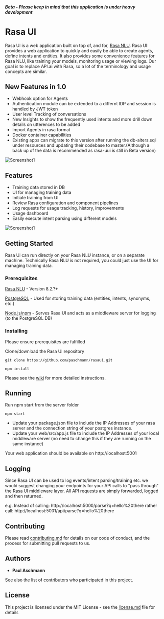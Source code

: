##### Beta - Please keep in mind that this application is under heavy development

# Rasa UI

Rasa UI is a web application built on top of, and for, [Rasa NLU](https://github.com/RasaHQ/rasa_nlu). Rasa UI provides a web application to quickly and easily be able to create agents, define intents and entities. It also provides some convenience features for Rasa NLU, like training your models, monitoring usage or viewing logs. Our goal is to replace API.ai with Rasa, so a lot of the terminology and usage concepts are similar.

## New Features in 1.0
- Webhook option for Agents
- Authentication module can be extended to a differnt IDP and session is handled by JWT token
- User level Tracking of conversations
- New Insights to show the frequently used intents and more drill down details on utterences to be added
- Import Agents in rasa format
- Docker container capabilities
- Existing apps can migrate to this version after running the db-alters.sql under resources and updating their codebase to master.(Although a back up of the data is recommended as rasa-uui is still in Beta version)

![Screenshot1](https://github.com/paschmann/rasa-ui/blob/1.0/resources/insights.png)


## Features
- Training data stored in DB
- UI for managing training data
- Initiate training from UI
- Review Rasa configuration and component pipelines
- Log requests for usage tracking, history, improvements
- Usage dashboard
- Easily execute intent parsing using different models

![Screenshot1](https://github.com/paschmann/rasaui/blob/master/resources/rasa_ui_1.png)

## Getting Started

Rasa UI can run directly on your Rasa NLU instance, or on a separate machine. Technically Rasa NLU is not required, you could just use the UI for managing training data.


### Prerequisites

[Rasa NLU](https://github.com/golastmile/rasa_nlu) - Version 8.2.?+

[PostgreSQL](https://www.postgresql.org/) - Used for storing training data (entities, intents, synonyms, etc.)

[Node.js/npm](https://nodejs.org/en/) - Serves Rasa UI and acts as a middleware server for logging (to the PostgreSQL DB)


### Installing

Please ensure prerequisites are fulfilled

Clone/download the Rasa UI repository

```
git clone https://github.com/paschmann/rasaui.git

npm install
```

Please see the [wiki](https://github.com/paschmann/rasa-ui/wiki/Rasa-UI-Install-Guide) for more detailed instructions.

## Running

Run npm start from the server folder

```
npm start
```

- Update your package.json file to include the IP Addresses of your rasa server and the connection string of your postgres instance.
- Update your web/src/app.js file to include the IP Addresses of your local middleware server (no need to change this if they are running on the same instance)

Your web application should be available on http://localhost:5001

## Logging

Since Rasa UI can be used to log events/intent parsing/training etc. we would suggest changing your endpoints for your API calls to "pass through" the Rasa UI middleware layer. All API requests are simply forwarded, logged and then returned.

e.g. Instead of calling: http://localhost:5000/parse?q=hello%20there rather call: http://localhost:5001/api/parse?q=hello%20there

## Contributing

Please read [contributing.md](https://github.com/paschmann/rasaui/contributing.md) for details on our code of conduct, and the process for submitting pull requests to us.

## Authors

* **Paul Aschmann**

See also the list of [contributors](https://github.com/paschmann/rasaui/contributors) who participated in this project.

## License

This project is licensed under the MIT License - see the [license.md](license.md) file for details
